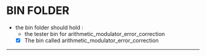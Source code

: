 # BIN FOLDER
- the bin folder should hold :
    - the tester bin for arithmetic_modulator_error_correction
    - [x] The bin called arithmetic_modulator_error_correction

---
